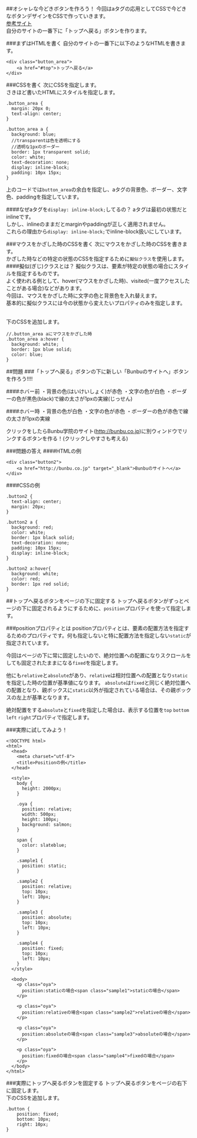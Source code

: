 ##オシャレな今どきボタンを作ろう！
今回はaタグの応用としてCSSで今どきなボタンデザインをCSSで作っていきます。<br>
[参考サイト](http://www.nxworld.net/tips/css-only-button-design-and-hover-effects.html)<br>
自分のサイトの一番下に「トップへ戻る」ボタンを作ります。

###まずはHTMLを書く
自分のサイトの一番下に以下のようなHTMLを書きます。

```
<div class="button_area">
	<a href="#top">トップへ戻る</a>
</div>

```

###CSSを書く
次にCSSを指定します。<br>
さきほど書いたHTMLにスタイルを指定します。

```
.button_area {
  margin: 20px 0;
  text-align: center;
}

.button_area a {
  background: blue;
  //transparentは色を透明にする
  //透明な1pxのボーダー
  border: 1px transparent solid;
  color: white;
  text-decoration: none;
  display: inline-block;
  padding: 10px 15px;
}

```
上のコードでは`button_area`の余白を指定し、aタグの背景色、ボーダー、文字色、paddingを指定しています。

####なぜaタグを`display: inline-block;`してるの？
aタグは最初の状態だとinlineです。<br>
しかし、inlineのままだとmarginやpaddingが正しく適用されません。<br>
これらの理由から`display: inline-block;`でinline-block扱いにしています。

###マウスをかざした時のCSSを書く
次にマウスをかざした時のCSSを書きます。<br>
かざした時などの特定の状態のCSSを指定するために`擬似クラス`を使用します。
####擬似(ぎじ)クラスとは？
擬似クラスは、要素が特定の状態の場合にスタイルを指定するものです。<br>
よく使われる例として、hover(マウスをかざした時)、visited(一度アクセスしたことがある場合)などがあります。<br>
今回は、マウスをかざした時に文字の色と背景色を入れ替えます。<br>
基本的に擬似クラスには今の状態から変えたいプロパティのみを指定します。<br><br>

下のCSSを追加します。

```
//.button_area aにマウスをかざした時
.button_area a:hover {
  background: white;
  border: 1px blue solid;
  color: blue;
}
```

##問題
###「トップへ戻る」ボタンの下に新しい「Bunbuのサイトへ」ボタンを作ろう!!!!

####ホバー前
	・背景の色(はいけいしょく)が赤色
	・文字の色が白色
	・ボーダーの色が黒色(black)で線の太さが1pxの実線(じっせん)

####ホバー時
	・背景の色が白色
	・文字の色が赤色
	・ボーダーの色が赤色で線の太さが1pxの実線

クリックをしたらBunbu学院のサイト(http://bunbu.co.jp)に別ウィンドウでリンクするボタンを作る！(クリックしやすさも考える)

###問題の答え
####HTMLの例
```
<div class="button2">
	<a href="http://bunbu.co.jp" target="_blank">Bunbuのサイトへ</a>
</div>
```


####CSSの例
```
.button2 {
  text-align: center;
  margin: 20px;
}

.button2 a {
  background: red;
  color: white;
  border: 1px black solid;
  text-decoration: none;
  padding: 10px 15px;
  display: inline-block;
}

.button2 a:hover{
  background: white;
  color: red;
  border: 1px red solid;
}
```


##トップへ戻るボタンをページの下に固定する
トップへ戻るボタンがずっとページの下に固定されるようにするために、`position`プロパティを使って指定します。

###positionプロパティとは
positionプロパティとは、要素の配置方法を指定するためのプロパティです。何も指定しないと特に配置方法を指定しない`static`が指定されています。<br>

今回はページの下に常に固定したいので、絶対位置への配置になりスクロールをしても固定されたままになる`fixed`を指定します。<br>

他にも`relative`と`absolute`があり、`relative`は相対位置への配置となり`static`を指定した時の位置が基準値になります。
`absolute`は`fixed`と同じく絶対位置への配置となり、親ボックスに`static`以外が指定されている場合は、その親ボックスの左上が基準となります。<br>

絶対配置をする`absolute`と`fixed`を指定した場合は、表示する位置を`top` `bottom` `left` `right`プロパティで指定します。

###実際に試してみよう！
```
<!DOCTYPE html>
<html>
  <head>
    <meta charset="utf-8">
    <title>Positionの例</title>
  </head>

  <style>
    body {
      height: 2000px;
    }

    .oya {
      position: relative;
      width: 500px;
      height: 100px;
      background: salmon;
    }

    span {
      color: slateblue;
    }

    .sample1 {
      position: static;
    }

    .sample2 {
      position: relative;
      top: 10px;
      left: 10px;
    }

    .sample3 {
      position: absolute;
      top: 10px;
      left: 10px;
    }

    .sample4 {
      position: fixed;
      top: 10px;
      left: 10px;
    }
  </style>

  <body>
    <p class="oya">
      position:staticの場合<span class="sample1">staticの場合</span>
    </p>

    <p class="oya">
      position:relativeの場合<span class="sample2">relativeの場合</span>
    </p>

    <p class="oya">
      position:absoluteの場合<span class="sample3">absoluteの場合</span>
    </p>

    <p class="oya">
      position:fixedの場合<span class="sample4">fixedの場合</span>
    </p>
  </body>
</html>
```

###実際にトップへ戻るボタンを固定する
トップへ戻るボタンをページの右下に固定します。<br>
下のCSSを追加します。

```
.button {
	position: fixed;
	bottom: 10px;
	right: 10px;
}
```

